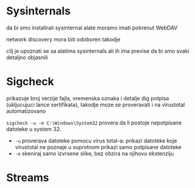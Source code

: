# Sysinternals 

da bi smo instalirali sysinternal alate moramo imati pokrenut WebDAV  

network discovery mora biti odoboren takodje  

cilj je upoznati se sa alatima sysinternals ali ih ima previse da bi smo svaki detaljno objasnili  

# Sigcheck  

prikazuje broj verzije fajla, vremenska oznaka i detalje dig potpisa (ukljucujuci lance sertifikata), takodje moze se proveravati i na virustotal automatizovano  

`sigcheck -u -e C:\Windows\System32` provera da li postoje nepotpisane datoteke u system 32.  
- `-u` proverava datoteke pomocu virus total-a: prikazi datoteke koje virustotal ne poznaje u suprotnom prikazi samo potpisane datoteke  
- `-e` skeniraj samo izvrsene slike, bez obzira na njihovu ekstenziju  

# Streams  

 

